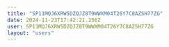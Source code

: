 ```yaml
---
title: "SP11MQJ6XRW5DZQJZ8T9WWXM04T26Y7C8AZSH77ZG"
date: 2024-11-23T17:42:21.256Z
user: SP11MQJ6XRW5DZQJZ8T9WWXM04T26Y7C8AZSH77ZG
layout: "users"
---
```

    